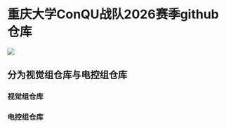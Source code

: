 # 重庆大学ConQU战队2026赛季github仓库
![](https://cdn.jsdelivr.net/gh/Edmounds/img_bed/202510231448533.png)
## 分为视觉组仓库与电控组仓库
### 视觉组仓库
### 电控组仓库

